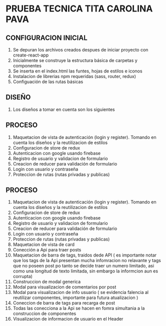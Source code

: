 # PRUEBA TECNICA TITA CAROLINA PAVA

## CONFIGURACION INICIAL

1. Se depuran los archivos creados despues de iniciar proyecto con create-react-app
2. Inicialmente se construye la estructura básica de carpetas y componentes
3. Se inserta en el index.html las funtes, hojas de estilos e iconos
4. Instalacion de librerias npm requeridas (sass, router, redux)
5. Configuación de las rutas básicas 
                    
## DISEÑO
1. Los diseños a tomar en cuenta son los siguientes

## PROCESO
1. Maquetacion de vista de autenticación (login y register). Tomando en cuenta los diseños y la reutilizacion de estilos 
2. Configuracion de store de redux
3. Autenticacion con google usando firebase
4. Registro de usuario y validacion de formulario
5. Creacion de reducer para validación de formulario
6. Login con usuario y contraseña
7. Proteccion de rutas (rutas privadas y publicas)



## PROCESO
1. Maquetacion de vista de autenticación (login y register). Tomando en cuenta los diseños y la reutilizacion de estilos 
2. Configuracion de store de redux
3. Autenticacion con google usando firebase
4. Registro de usuario y validacion de formulario
5. Creacion de reducer para validación de formulario
6. Login con usuario y contraseña
7. Proteccion de rutas (rutas privadas y publicas)
8. Maquetacion de vista de card
9. Conección a Api para traer posts
10. Maquetacion de barra de tags, traidos dede API ( es importante notar que 
los tags de la Api presentan mucha infomracion no relavante y tags que no poseen post po tanto se decide traer un numero limitado, asi como una longitud de texto limitada, sin embargo la informcion aun es corrupta)
11. Construccion de modal generica
12. Modal para visualizacion de comentarios por post
13. Modal para visualizacion de info usuario ( se evidencia falencia al reutilizar componentes, importante para futura atualizacion )
14. Coneccion de barra de tags para recarga de post
15. Todas las conecciona a la Api se hacen en fomra simultania a la construccion de componentes
16. Visualizacion de informacion de usuario en el Header 


